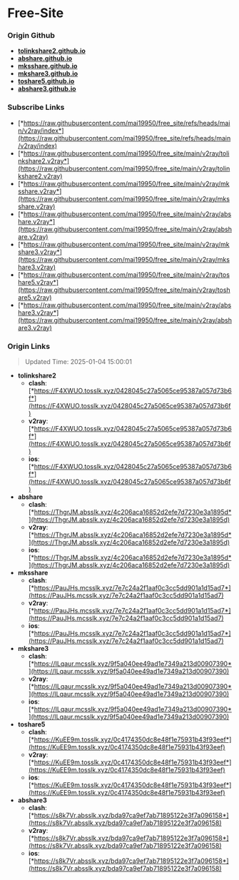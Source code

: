 # Free-Site

### Origin Github

- [**tolinkshare2.github.io**](https://github.com/tolinkshare2/tolinkshare2.github.io)
- [**abshare.github.io**](https://github.com/abshare/abshare.github.io)
- [**mksshare.github.io**](https://github.com/mksshare/mksshare.github.io)
- [**mkshare3.github.io**](https://github.com/mkshare3/mkshare3.github.io)
- [**toshare5.github.io**](https://github.com/toshare5/toshare5.github.io)
- [**abshare3.github.io**](https://github.com/abshare3/abshare3.github.io)

### Subscribe Links

- [*https://raw.githubusercontent.com/mai19950/free_site/refs/heads/main/v2ray/index*](https://raw.githubusercontent.com/mai19950/free_site/refs/heads/main/v2ray/index)
- [*https://raw.githubusercontent.com/mai19950/free_site/main/v2ray/tolinkshare2.v2ray*](https://raw.githubusercontent.com/mai19950/free_site/main/v2ray/tolinkshare2.v2ray)
- [*https://raw.githubusercontent.com/mai19950/free_site/main/v2ray/mksshare.v2ray*](https://raw.githubusercontent.com/mai19950/free_site/main/v2ray/mksshare.v2ray)
- [*https://raw.githubusercontent.com/mai19950/free_site/main/v2ray/abshare.v2ray*](https://raw.githubusercontent.com/mai19950/free_site/main/v2ray/abshare.v2ray)
- [*https://raw.githubusercontent.com/mai19950/free_site/main/v2ray/mkshare3.v2ray*](https://raw.githubusercontent.com/mai19950/free_site/main/v2ray/mkshare3.v2ray)
- [*https://raw.githubusercontent.com/mai19950/free_site/main/v2ray/toshare5.v2ray*](https://raw.githubusercontent.com/mai19950/free_site/main/v2ray/toshare5.v2ray)
- [*https://raw.githubusercontent.com/mai19950/free_site/main/v2ray/abshare3.v2ray*](https://raw.githubusercontent.com/mai19950/free_site/main/v2ray/abshare3.v2ray)

### Origin Links

> Updated Time: 2025-01-04 15:00:01

- **tolinkshare2**
  - **clash**: [*https://F4XWUO.tosslk.xyz/0428045c27a5065ce95387a057d73b6f*](https://F4XWUO.tosslk.xyz/0428045c27a5065ce95387a057d73b6f)
  - **v2ray**: [*https://F4XWUO.tosslk.xyz/0428045c27a5065ce95387a057d73b6f*](https://F4XWUO.tosslk.xyz/0428045c27a5065ce95387a057d73b6f)
  - **ios**: [*https://F4XWUO.tosslk.xyz/0428045c27a5065ce95387a057d73b6f*](https://F4XWUO.tosslk.xyz/0428045c27a5065ce95387a057d73b6f)
- **abshare**
  - **clash**: [*https://ThgrJM.absslk.xyz/4c206aca16852d2efe7d7230e3a1895d*](https://ThgrJM.absslk.xyz/4c206aca16852d2efe7d7230e3a1895d)
  - **v2ray**: [*https://ThgrJM.absslk.xyz/4c206aca16852d2efe7d7230e3a1895d*](https://ThgrJM.absslk.xyz/4c206aca16852d2efe7d7230e3a1895d)
  - **ios**: [*https://ThgrJM.absslk.xyz/4c206aca16852d2efe7d7230e3a1895d*](https://ThgrJM.absslk.xyz/4c206aca16852d2efe7d7230e3a1895d)
- **mksshare**
  - **clash**: [*https://PauJHs.mcsslk.xyz/7e7c24a2f1aaf0c3cc5dd901a1d15ad7*](https://PauJHs.mcsslk.xyz/7e7c24a2f1aaf0c3cc5dd901a1d15ad7)
  - **v2ray**: [*https://PauJHs.mcsslk.xyz/7e7c24a2f1aaf0c3cc5dd901a1d15ad7*](https://PauJHs.mcsslk.xyz/7e7c24a2f1aaf0c3cc5dd901a1d15ad7)
  - **ios**: [*https://PauJHs.mcsslk.xyz/7e7c24a2f1aaf0c3cc5dd901a1d15ad7*](https://PauJHs.mcsslk.xyz/7e7c24a2f1aaf0c3cc5dd901a1d15ad7)
- **mkshare3**
  - **clash**: [*https://ILqaur.mcsslk.xyz/9f5a040ee49ad1e7349a213d00907390*](https://ILqaur.mcsslk.xyz/9f5a040ee49ad1e7349a213d00907390)
  - **v2ray**: [*https://ILqaur.mcsslk.xyz/9f5a040ee49ad1e7349a213d00907390*](https://ILqaur.mcsslk.xyz/9f5a040ee49ad1e7349a213d00907390)
  - **ios**: [*https://ILqaur.mcsslk.xyz/9f5a040ee49ad1e7349a213d00907390*](https://ILqaur.mcsslk.xyz/9f5a040ee49ad1e7349a213d00907390)
- **toshare5**
  - **clash**: [*https://KuEE9m.tosslk.xyz/0c4174350dc8e48f1e75931b43f93eef*](https://KuEE9m.tosslk.xyz/0c4174350dc8e48f1e75931b43f93eef)
  - **v2ray**: [*https://KuEE9m.tosslk.xyz/0c4174350dc8e48f1e75931b43f93eef*](https://KuEE9m.tosslk.xyz/0c4174350dc8e48f1e75931b43f93eef)
  - **ios**: [*https://KuEE9m.tosslk.xyz/0c4174350dc8e48f1e75931b43f93eef*](https://KuEE9m.tosslk.xyz/0c4174350dc8e48f1e75931b43f93eef)
- **abshare3**
  - **clash**: [*https://s8k7Vr.absslk.xyz/bda97ca9ef7ab71895122e3f7a096158*](https://s8k7Vr.absslk.xyz/bda97ca9ef7ab71895122e3f7a096158)
  - **v2ray**: [*https://s8k7Vr.absslk.xyz/bda97ca9ef7ab71895122e3f7a096158*](https://s8k7Vr.absslk.xyz/bda97ca9ef7ab71895122e3f7a096158)
  - **ios**: [*https://s8k7Vr.absslk.xyz/bda97ca9ef7ab71895122e3f7a096158*](https://s8k7Vr.absslk.xyz/bda97ca9ef7ab71895122e3f7a096158)
